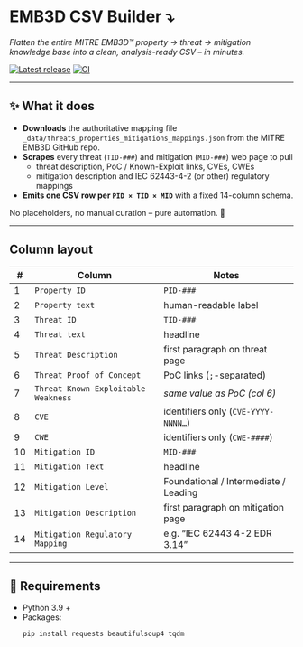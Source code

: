 # EMB3D CSV Builder :arrow_heading_down:

*Flatten the entire MITRE EMB3D™ property → threat → mitigation knowledge base into a clean, analysis-ready CSV – in minutes.*

[![Latest release](https://img.shields.io/github/v/release/YOURORG/emb3d-csv-builder?logo=github)](../../releases)
[![CI](https://github.com/YOURORG/emb3d-csv-builder/actions/workflows/ci.yml/badge.svg)](../../actions)

---

## ✨ What it does
* **Downloads** the authoritative mapping file  
  `_data/threats_properties_mitigations_mappings.json` from the MITRE EMB3D GitHub repo.
* **Scrapes** every threat (`TID-###`) and mitigation (`MID-###`) web page to pull  
  * threat description, PoC / Known-Exploit links, CVEs, CWEs  
  * mitigation description and IEC 62443-4-2 (or other) regulatory mappings
* **Emits one CSV row per `PID × TID × MID`** with a fixed 14-column schema.

No placeholders, no manual curation – pure automation. 🚀

---

## Column layout

| # | Column | Notes |
|---|--------|-------|
| 1 | `Property ID` | `PID-###` |
| 2 | `Property text` | human-readable label |
| 3 | `Threat ID` | `TID-###` |
| 4 | `Threat text` | headline |
| 5 | `Threat Description` | first paragraph on threat page |
| 6 | `Threat Proof of Concept` | PoC links (`;`-separated) |
| 7 | `Threat Known Exploitable Weakness` | *same value as PoC (col 6)* |
| 8 | `CVE` | identifiers only (`CVE-YYYY-NNNN…`) |
| 9 | `CWE` | identifiers only (`CWE-####`) |
|10 | `Mitigation ID` | `MID-###` |
|11 | `Mitigation Text` | headline |
|12 | `Mitigation Level` | Foundational / Intermediate / Leading |
|13 | `Mitigation Description` | first paragraph on mitigation page |
|14 | `Mitigation Regulatory Mapping` | e.g. “IEC 62443 4-2 EDR 3.14” |

---

## 🔧 Requirements

* Python 3.9 +  
* Packages:  
  ```bash
  pip install requests beautifulsoup4 tqdm
